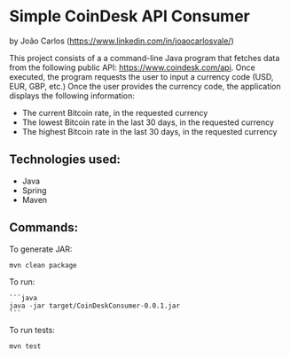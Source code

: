 # Simple CoinDesk API Consumer
by João Carlos (https://www.linkedin.com/in/joaocarlosvale/)

This project consists of a a command-line Java program that fetches data from the following public API: 
https://www.coindesk.com/api.
Once executed, the program requests the user to input a currency code (USD, EUR, GBP, etc.)
Once the user provides the currency code, the application displays the following information:
-	The current Bitcoin rate, in the requested currency
-	The lowest Bitcoin rate in the last 30 days, in the requested currency
-	The highest Bitcoin rate in the last 30 days, in the requested currency

## Technologies used:
* Java
* Spring
* Maven 

## Commands:

To generate JAR:

    mvn clean package

To run:

    ```java
    java -jar target/CoinDeskConsumer-0.0.1.jar
    ```
    
To run tests:

    mvn test
